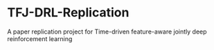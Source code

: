 # TFJ-DRL-Replication
A paper replication project for Time-driven feature-aware jointly deep reinforcement learning
